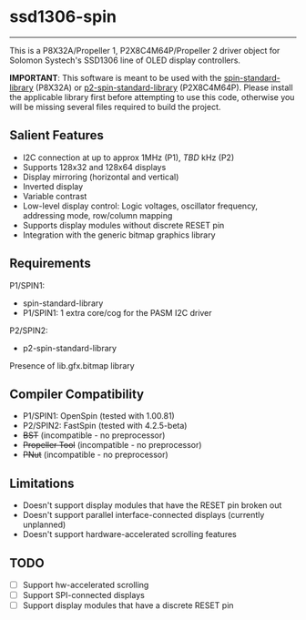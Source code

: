 # ssd1306-spin
--------------

This is a P8X32A/Propeller 1, P2X8C4M64P/Propeller 2 driver object for Solomon Systech's SSD1306 line of OLED display controllers.

**IMPORTANT**: This software is meant to be used with the [spin-standard-library](https://github.com/avsa242/spin-standard-library) (P8X32A) or [p2-spin-standard-library](https://github.com/avsa242/p2-spin-standard-library) (P2X8C4M64P). Please install the applicable library first before attempting to use this code, otherwise you will be missing several files required to build the project.

## Salient Features

* I2C connection at up to approx 1MHz (P1), _TBD_ kHz (P2)
* Supports 128x32 and 128x64 displays
* Display mirroring (horizontal and vertical)
* Inverted display
* Variable contrast
* Low-level display control: Logic voltages, oscillator frequency, addressing mode, row/column mapping
* Supports display modules without discrete RESET pin
* Integration with the generic bitmap graphics library

## Requirements

P1/SPIN1:
* spin-standard-library
* P1/SPIN1: 1 extra core/cog for the PASM I2C driver

P2/SPIN2:
* p2-spin-standard-library

Presence of lib.gfx.bitmap library

## Compiler Compatibility

* P1/SPIN1: OpenSpin (tested with 1.00.81)
* P2/SPIN2: FastSpin (tested with 4.2.5-beta)
* ~~BST~~ (incompatible - no preprocessor)
* ~~Propeller Tool~~ (incompatible - no preprocessor)
* ~~PNut~~ (incompatible - no preprocessor)

## Limitations

* Doesn't support display modules that have the RESET pin broken out
* Doesn't support parallel interface-connected displays (currently unplanned)
* Doesn't support hardware-accelerated scrolling features

## TODO

- [ ] Support hw-accelerated scrolling
- [ ] Support SPI-connected displays
- [ ] Support display modules that have a discrete RESET pin
